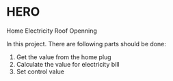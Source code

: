 HERO
====

Home Electricity Roof Openning

In this project. 
There are following parts should be done:
1. Get the value from the home plug
2. Calculate the value for electricity bill
3. Set control value
